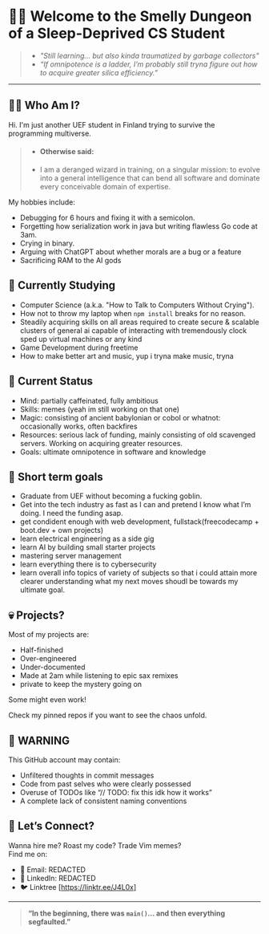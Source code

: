 # 👨‍💻 Welcome to the Smelly Dungeon of a Sleep-Deprived CS Student

>- *"Still learning... but also kinda traumatized by garbage collectors"*
>- *“If omnipotence is a ladder, I’m probably still tryna figure out how to acquire greater silica efficiency.”*
---

## 🧙‍♂️ Who Am I?

Hi. I'm just another UEF student in Finland trying to survive the programming multiverse. 

>- #### Otherwise said:
>- I am a deranged wizard in training, on a singular mission: to evolve into a general intelligence that can bend all software and dominate every conceivable domain of expertise.

My hobbies include:
- Debugging for 6 hours and fixing it with a semicolon.
- Forgetting how serialization work in java but writing flawless Go code at 3am.
- Crying in binary.
- Arguing with ChatGPT about whether morals are a bug or a feature
- Sacrificing RAM to the AI gods

## 🧠 Currently Studying

- Computer Science (a.k.a. "How to Talk to Computers Without Crying").
- How not to throw my laptop when `npm install` breaks for no reason.
- Steadily acquiring skills on all areas required to create secure & scalable clusters of general ai capable of interacting with tremendously clock sped up virtual machines or any kind 
- Game Development during freetime
- How to make better art and music, yup i tryna make music, tryna

## 🧪 Current Status

- Mind: partially caffeinated, fully ambitious
- Skills: memes (yeah im still working on that one)
- Magic: consisting of ancient babylonian or cobol or whatnot: occasionally works, often backfires
- Resources: serious lack of funding, mainly consisting of old scavenged servers. Working on acquiring greater resources.
- Goals: ultimate omnipotence in software and knowledge

## 🔮 Short term goals

- Graduate from UEF without becoming a fucking goblin.
- Get into the tech industry as fast as I can and pretend I know what I’m doing. I need the funding asap.
- get condident enough with web development, fullstack(freecodecamp + boot.dev + own projects)
- learn electrical engineering as a side gig
- learn AI by building small starter projects
- mastering server management
- learn everything there is to cybersecurity
- learn overall info topics of variety of subjects so that i could attain more clearer understanding what my next moves shoudl be towards my ultimate goal.

## 💀 Projects?

Most of my projects are:
- Half-finished
- Over-engineered
- Under-documented
- Made at 2am while listening to epic sax remixes
- private to keep the mystery going on

Some might even work!

Check my pinned repos if you want to see the chaos unfold.

## 🚨 WARNING

This GitHub account may contain:

- Unfiltered thoughts in commit messages
- Code from past selves who were clearly possessed
- Overuse of TODOs like “// TODO: fix this idk how it works”
- A complete lack of consistent naming conventions


## 🦾 Let’s Connect?

Wanna hire me? Roast my code? Trade Vim memes?  
Find me on:

- 📧 Email: REDACTED
- 💼 LinkedIn: REDACTED
- 🐦 Linktree [https://linktr.ee/J4L0x]

---

> **“In the beginning, there was `main()`... and then everything segfaulted.”**
